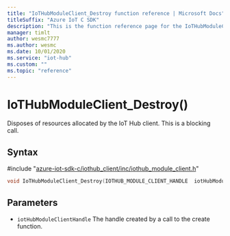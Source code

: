 ```yaml
---                             
title: "IoTHubModuleClient_Destroy function reference | Microsoft Docs" 
titleSuffix: "Azure IoT C SDK"            
description: "This is the function reference page for the IoTHubModuleClient_Destroy() function in the Azure IoT C SDK. This SDK is used with Azure IoT Hub and Azure IoT Hub Device Provisioning Service"            
manager: timlt                 
author: wesmc7777              
ms.author: wesmc               
ms.date: 10/01/2020                    
ms.service: "iot-hub"             
ms.custom: ""                
ms.topic: "reference"        
---                            
```


# IoTHubModuleClient_Destroy()

Disposes of resources allocated by the IoT Hub client. This is a blocking call.

## Syntax

\#include "[azure-iot-sdk-c/iothub_client/inc/iothub_module_client.h](../iothub-module-client-h.md)"  
```C
void IoTHubModuleClient_Destroy(IOTHUB_MODULE_CLIENT_HANDLE  iotHubModuleClientHandle);
```

## Parameters
* `iotHubModuleClientHandle` The handle created by a call to the create function.

